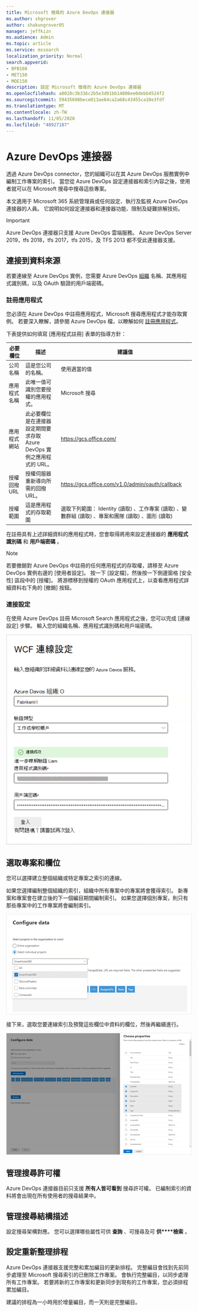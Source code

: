 ```yaml
---
title: Microsoft 搜尋的 Azure DevOps 連接器
ms.author: shgrover
author: shakungrover05
manager: jeffkizn
ms.audience: Admin
ms.topic: article
ms.service: mssearch
localization_priority: Normal
search.appverid:
- BFB160
- MET150
- MOE150
description: 設定 Microsoft 搜尋的 Azure DevOps 連接器
ms.openlocfilehash: a0028c3b336c2b5e3d01bb14006ee0debb4524f2
ms.sourcegitcommit: 59435698bece013ae64ca2a68c43455ca10e3fdf
ms.translationtype: MT
ms.contentlocale: zh-TW
ms.lasthandoff: 11/05/2020
ms.locfileid: "48927187"
---
```

# <a name="azure-devops-connector"></a>Azure DevOps 連接器

透過 Azure DevOps connector，您的組織可以在其 Azure DevOps 服務實例中編制工作專案的索引。 當您從 Azure DevOps 設定連接器和索引內容之後，使用者就可以在 Microsoft 搜尋中搜尋這些專案。

本文適用于 Microsoft 365 系統管理員或任何設定、執行及監視 Azure DevOps 連接器的人員。 它說明如何設定連接器和連接器功能、限制及疑難排解技術。

>[!IMPORTANT]
>Azure DevOps 連接器只支援 Azure DevOps 雲端服務。 Azure DevOps Server 2019，tfs 2018，tfs 2017，tfs 2015，及 TFS 2013 都不受此連接器支援。

## <a name="connect-to-a-data-source"></a>連接到資料來源

若要連線至 Azure DevOps 實例，您需要 Azure DevOps [組織](https://docs.microsoft.com/azure/devops/organizations/accounts/create-organization) 名稱、其應用程式識別碼，以及 OAuth 驗證的用戶端密碼。

### <a name="register-an-app"></a>註冊應用程式

您必須在 Azure DevOps 中註冊應用程式，Microsoft 搜尋應用程式才能存取實例。 若要深入瞭解，請參閱 Azure DevOps 檔，以瞭解如何 [註冊應用程式](https://docs.microsoft.com/azure/devops/integrate/get-started/authentication/oauth?view=azure-devops#register-your-app)。

下表提供如何填寫 [應用程式註冊] 表單的指導方針：

 **必要欄位** | **描述**      | **建議值**
--- | --- | ---
| 公司名稱         | 這是您公司的名稱。 | 使用適當的值   |
| 應用程式名稱     | 此唯一值可識別您要授權的應用程式。    | Microsoft 搜尋     |
| 應用程式網站  | 此必要欄位是在連接器設定期間要求存取 Azure DevOps 實例之應用程式的 URL。  | <https://gcs.office.com/>                |
| 授權回撥 URL        | 授權伺服器重新導向所需的回撥 URL。 | <https://gcs.office.com/v1.0/admin/oauth/callback>|
| 授權範圍 | 這是應用程式的存取範圍 | 選取下列範圍： Identity (讀取) 、工作專案 (讀取) 、變數群組 (讀取) 、專案和團隊 (讀取) 、圖形 (讀取) |

在註冊具有上述詳細資料的應用程式時，您會取得將用來設定連接器的 **應用程式識別碼** 和 **用戶端密碼** 。

>[!NOTE]
>若要撤銷對 Azure DevOps 中註冊的任何應用程式的存取權，請移至 Azure DevOps 實例右邊的 [使用者設定]。 按一下 [設定檔]，然後按一下側邊窗格 [安全性] 區段中的 [授權]。 將游標移到授權的 OAuth 應用程式上，以查看應用程式詳細資料右下角的 [撤銷] 按鈕。

### <a name="connection-settings"></a>連接設定

在使用 Azure DevOps 註冊 Microsoft Search 應用程式之後，您可以完成 [連線設定] 步驟。 輸入您的組織名稱、應用程式識別碼和用戶端密碼。

![連接應用程式設定](media/ADO_Connection_settings_2.png)

## <a name="select-projects-and-fields"></a>選取專案和欄位

您可以選擇建立整個組織或特定專案之索引的連線。

如果您選擇編制整個組織的索引，組織中所有專案中的專案將會獲得索引。 新專案和專案會在建立後的下一個編目期間編制索引。 如果您選擇個別專案，則只有那些專案中的工作專案將會編制索引。

![設定資料](media/ADO_Configure_data.png)

接下來，選取您要連線索引及預覽這些欄位中資料的欄位，然後再繼續進行。

![選擇屬性](media/ADO_choose_properties.png)

## <a name="manage-search-permissions"></a>管理搜尋許可權

Azure DevOps 連接器目前只支援 **所有人皆可看到** 搜尋許可權。 已編制索引的資料將會出現在所有使用者的搜尋結果中。

## <a name="manage-search-schema"></a>管理搜尋結構描述

設定搜尋架構對應。 您可以選擇哪些屬性可供 **查詢** 、可搜尋及可 **供****檢索** 。


## <a name="set-refresh-schedule"></a>設定重新整理排程

Azure DevOps 連接器支援完整和累加編目的更新排程。 完整編目會找到先前同步處理至 Microsoft 搜尋索引的已刪除工作專案。 會執行完整編目，以同步處理所有工作專案。 若要將新的工作專案和更新同步到現有的工作專案，您必須排程累加編目。

建議的排程為一小時用於增量編目，而一天則是完整編目。
